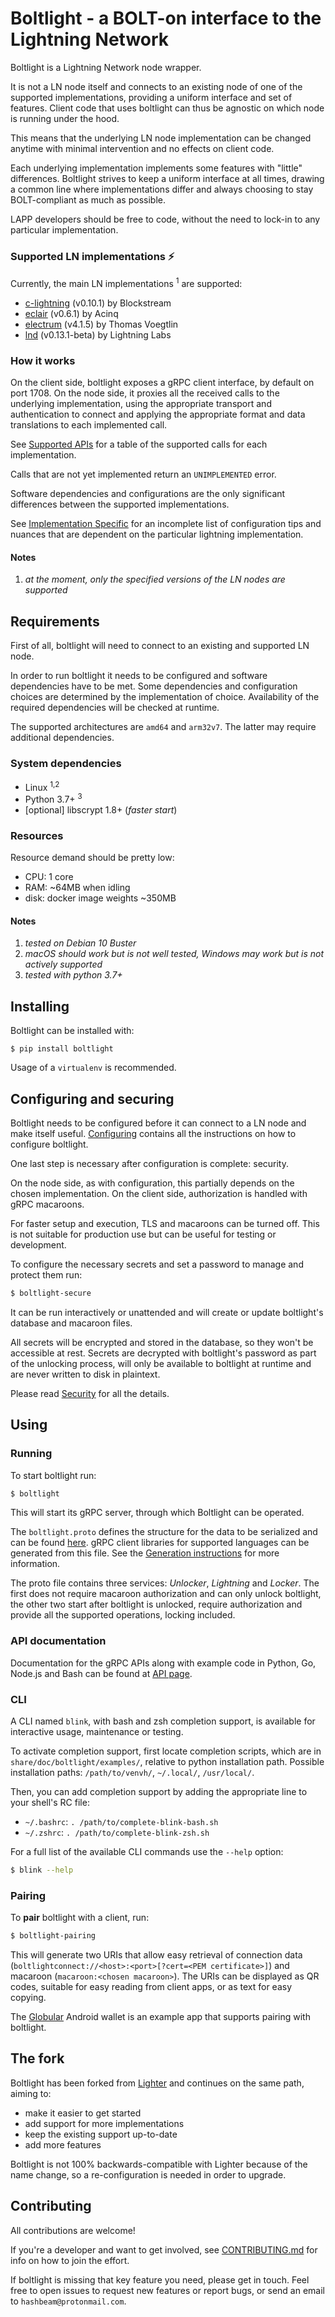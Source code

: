 # Boltlight - a BOLT-on interface to the Lightning Network

Boltlight is a Lightning Network node wrapper.

It is not a LN node itself and connects to an existing node of one of the
supported implementations, providing a uniform interface and set of features.
Client code that uses boltlight can thus be agnostic on which node is running
under the hood.

This means that the underlying LN node implementation can be
changed anytime with minimal intervention and no effects on client code.

Each underlying implementation implements some features with "little"
differences. Boltlight strives to keep a uniform interface at all times,
drawing a common line where implementations differ and always choosing to stay
BOLT-compliant as much as possible.

LAPP developers should be free to code, without the need to lock-in to any
particular implementation.


### Supported LN implementations :zap:

Currently, the main LN implementations <sup>1</sup> are supported:

- [c-lightning](https://github.com/ElementsProject/lightning)
  (v0.10.1) by Blockstream
- [eclair](https://github.com/ACINQ/eclair) (v0.6.1) by Acinq
- [electrum](https://github.com/spesmilo/electrum) (v4.1.5)
  by Thomas Voegtlin
- [lnd](https://github.com/lightningnetwork/lnd) (v0.13.1-beta) by Lightning
  Labs

### How it works

On the client side, boltlight exposes a gRPC client interface, by default on
port 1708. On the node side, it proxies all the received calls to the
underlying implementation, using the appropriate transport and authentication
to connect and applying the appropriate format and data translations to each
implemented call.

See [Supported APIs](/doc/supported_apis.md) for a table of the supported calls
for each implementation.

Calls that are not yet implemented return an `UNIMPLEMENTED` error.

Software dependencies and configurations are the only significant differences
between the supported implementations.

See [Implementation Specific](/doc/implementation_specific.md) for an
incomplete list of configuration tips and nuances that are dependent on the
particular lightning implementation.


#### Notes
1. _at the moment, only the specified versions of the LN nodes are supported_


## Requirements

First of all, boltlight will need to connect to an existing and supported LN
node.

In order to run boltlight it needs to be configured and software dependencies
have to be met. Some dependencies and configuration choices are determined by
the implementation of choice. Availability of the required dependencies will be
checked at runtime.

The supported architectures are `amd64` and `arm32v7`. The latter may require
additional dependencies.


### System dependencies

- Linux <sup>1,2</sup>
- Python 3.7+ <sup>3</sup>
- [optional] libscrypt 1.8+ (_faster start_)

### Resources

Resource demand should be pretty low:

- CPU: 1 core
- RAM: ~64MB when idling
- disk: docker image weights ~350MB

#### Notes

1. _tested on Debian 10 Buster_
2. _macOS should work but is not well tested, Windows may work but is not
   actively supported_
3. _tested with python 3.7+_


## Installing

Boltlight can be installed with:
```
$ pip install boltlight
```

Usage of a `virtualenv` is recommended.


## Configuring and securing

Boltlight needs to be configured before it can connect to a LN node and make
itself useful. [Configuring](/doc/configuring.md) contains all the instructions
on how to configure boltlight.

One last step is necessary after configuration is complete: security.

On the node side, as with configuration, this partially depends on the chosen
implementation. On the client side, authorization is handled with gRPC
macaroons.

For faster setup and execution, TLS and macaroons can be turned off. This is
not suitable for production use but can be useful for testing or development.

To configure the necessary secrets and set a password to manage and protect
them run:
```bash
$ boltlight-secure
```

It can be run interactively or unattended and will create or update boltlight's
database and macaroon files.

All secrets will be encrypted and stored in the database, so they won't be
accessible at rest. Secrets are decrypted with boltlight's password as part
of the unlocking process, will only be available to boltlight at runtime and
are never written to disk in plaintext.

Please read [Security](/doc/security.md) for all the details.


## Using

### Running

To start boltlight run:
```bash
$ boltlight
```

This will start its gRPC server, through which Boltlight can be operated.

The `boltlight.proto` defines the structure for the data to be serialized
and can be found [here](/boltlight/boltlight.proto).
gRPC client libraries for supported languages can be generated from this file.
See the [Generation instructions](/doc/client_libraries.md) for more
information.

The proto file contains three services: _Unlocker_, _Lightning_ and _Locker_.
The first does not require macaroon authorization and can only unlock
boltlight, the other two start after boltlight is unlocked, require
authorization and provide all the supported operations, locking included.

### API documentation

Documentation for the gRPC APIs along with example code in Python, Go,
Node.js and Bash can be found at
[API page](https://hashbeam.gitlab.io/boltlight/).

### CLI

A CLI named `blink`, with bash and zsh completion support, is available for
interactive usage, maintenance or testing.

To activate completion support, first locate completion scripts, which are in
`share/doc/boltlight/examples/`, relative to python installation path.
Possible installation paths: `/path/to/venvh/`, `~/.local/`, `/usr/local/`.

Then, you can add completion support by adding the appropriate line to your
shell's RC file:
- `~/.bashrc`: `. /path/to/complete-blink-bash.sh`
- `~/.zshrc`: `. /path/to/complete-blink-zsh.sh`

For a full list of the available CLI commands use the `--help` option:
```bash
$ blink --help
```

### Pairing

To **pair** boltlight with a client, run:
```bash
$ boltlight-pairing
```

This will generate two URIs that allow easy retrieval of connection data
(`boltlightconnect://<host>:<port>[?cert=<PEM certificate>]`)
and macaroon (`macaroon:<chosen macaroon>`).
The URIs can be displayed as QR codes, suitable for easy reading from client
apps, or as text for easy copying.

The [Globular](https://gitlab.com/hashbeam/globular) Android wallet is an
example app that supports pairing with boltlight.


## The fork

Boltlight has been forked from [Lighter](https://gitlab.com/inbitcoin/lighter)
and continues on the same path, aiming to:
- make it easier to get started
- add support for more implementations
- keep the existing support up-to-date
- add more features

Boltlight is not 100% backwards-compatible with Lighter because of the name
change, so a re-configuration is needed in order to upgrade.


## Contributing

All contributions are welcome!

If you're a developer and want to get involved, see
[CONTRIBUTING.md](/CONTRIBUTING.md) for info on how to join the effort.

If boltlight is missing that key feature you need, please get in touch.
Feel free to open issues to request new features or report bugs, or send an
email to `hashbeam@protonmail.com`.

